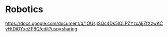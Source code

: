 # Robotics
https://docs.google.com/document/d/1OUsjISQc4Dk5IQLPZYzcAljZfXzwKCyHtDiOYxeZP6Q/edit?usp=sharing
